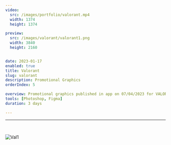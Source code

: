 ```yaml
---
video:
  src: /images/portfolio/valorant.mp4
  width: 1374
  height: 1374

preview:
  src: /images/valorant/valorant1.png
  width: 3840
  height: 2160


date: 2023-01-17
enabled: true
title: Valorant
slug: valorant
description: Promotional Graphics
orderIndex: 5

overview: Promotional graphics published in app on 07/04/2023 for VALORANT’s China launch in summer 2023 - Layouts, visuals, and information on Agents, Weapons, Game modes, etc. Research involving understanding and collecting the brand's styles and decorative components to be recreated or repurposed.
tools: [Photoshop, Figma]
duration: 3 days

---
```



---

&nbsp;

![Val1](/images/valorant/val1.png "val1")
